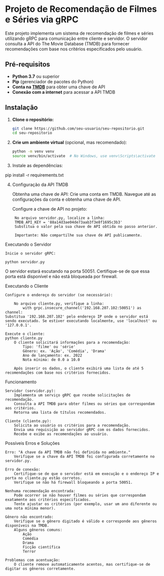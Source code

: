 # Projeto de Recomendação de Filmes e Séries via gRPC

Este projeto implementa um sistema de recomendação de filmes e séries utilizando gRPC para comunicação entre cliente e servidor. O servidor consulta a API do The Movie Database (TMDB) para fornecer recomendações com base nos critérios especificados pelo usuário.

## Pré-requisitos

- **Python 3.7** ou superior
- **Pip** (gerenciador de pacotes do Python)
- **Conta na [TMDB](https://www.themoviedb.org/)** para obter uma chave de API
- **Conexão com a internet** para acessar a API TMDB

## Instalação

1. **Clone o repositório:**

   ```bash
   git clone https://github.com/seu-usuario/seu-repositorio.git
   cd seu-repositorio

2. **Crie um ambiente virtual** (opcional, mas recomendado):

   ```bash
   python -m venv venv
   source venv/bin/activate  # No Windows, use venv\Scripts\activate

3. Instale as dependências:

pip install -r requirements.txt


4. Configuração da API TMDB

    Obtenha uma chave de API:
        Crie uma conta em TMDB.
        Navegue até as configurações da conta e obtenha uma chave de API.

    Configure a chave de API no projeto:

        No arquivo servidor.py, localize a linha:
        TMDB_API_KEY = '88a14d3ae04de73aab3f3e8f1695c3b3'
        Substitua o valor pela sua chave de API obtida no passo anterior.

        Importante: Não compartilhe sua chave de API publicamente.

Executando o Servidor

    Inicie o servidor gRPC:

    python servidor.py

O servidor estará escutando na porta 50051.
Certifique-se de que essa porta está disponível e não está bloqueada por firewall.

Executando o Cliente

    Configure o endereço do servidor (se necessário):

        No arquivo cliente.py, verifique a linha:
            with grpc.insecure_channel('192.168.207.102:50051') as channel:
    Substitua '192.168.207.102' pelo endereço IP onde o servidor está sendo executado. Se estiver executando localmente, use 'localhost' ou '127.0.0.1'.

    Execute o cliente:
    python cliente.py
        O cliente solicitará informações para a recomendação:
            Tipo: 'filme' ou 'série'
            Gênero: ex. 'Ação', 'Comédia', 'Drama'
            Ano de lançamento: ex. 2022
            Nota mínima: de 0.0 a 10.0

        Após inserir os dados, o cliente exibirá uma lista de até 5 recomendações com base nos critérios fornecidos.

Funcionamento

    Servidor (servidor.py):
        Implementa um serviço gRPC que recebe solicitações de recomendação.
        Consulta a API TMDB para obter filmes ou séries que correspondam aos critérios.
        Retorna uma lista de títulos recomendados.

    Cliente (cliente.py):
        Solicita ao usuário os critérios para a recomendação.
        Envia uma requisição ao servidor gRPC com os dados fornecidos.
        Recebe e exibe as recomendações ao usuário.

Possíveis Erros e Soluções

    Erro: "A chave da API TMDB não foi definida no ambiente."
        Verifique se a chave da API TMDB foi configurada corretamente no servidor.py.

    Erro de conexão:
        Certifique-se de que o servidor está em execução e o endereço IP e porta no cliente.py estão corretos.
        Verifique se não há firewall bloqueando a porta 50051.

    Nenhuma recomendação encontrada:
        Pode ocorrer se não houver filmes ou séries que correspondam exatamente aos critérios especificados.
        Tente ajustar os critérios (por exemplo, usar um ano diferente ou uma nota mínima menor).

    Gênero não encontrado:
        Verifique se o gênero digitado é válido e corresponde aos gêneros disponíveis na TMDB.
        Alguns gêneros comuns:
            Ação
            Comédia
            Drama
            Ficção científica
            Terror

    Problemas com acentuação:
        O cliente remove automaticamente acentos, mas certifique-se de digitar os gêneros corretamente.

